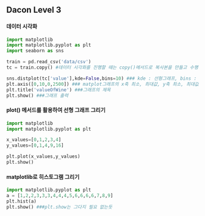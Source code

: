 ## Dacon Level 3
#### 데이터 시각화
``` python
import matplotlib
import matplotlib.pyplot as plt
import seaborn as sns

train = pd.read_csv('data/csv')
tc = train.copy() #데이터 시각화를 진행할 때는 copy()메서드로 복사본을 만들고 수행

sns.distplot(tc['value'],kde=False,bins=10) ### kde : 선형그래프, bins : 막대그래프 갯수
plt.axis([0,10,0,2500]) ### matplot그래프의 x축 최소, 최대값, y축 최소, 최대값
plt.title('valueOfWine') ###그래프의 제목
plt.show() ###그래프 출력
```

#### plot() 메서드를 활용하여 선형 그래프 그리기
``` python
import matplotlib
import matplotlib.pyplot as plt

x_values=[0,1,2,3,4]
y_values=[0,1,4,9,16]

plt.plot(x_values,y_values)
plt.show()
```
#### matplotlib로 히스토그램 그리기
``` python
import matplotlib.pyplot as plt
a = [1,2,2,3,3,3,4,4,4,5,6,6,6,6,7,8,9]
plt.hist(a)
plt.show() ###plt.show는 그다지 필요 없는듯
```